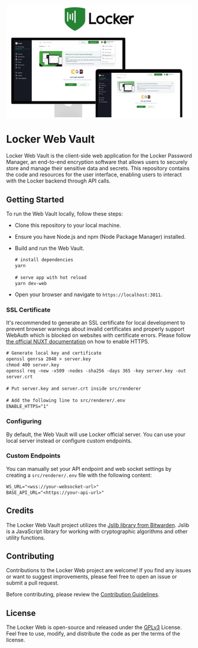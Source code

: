 ![Locker Password Manager](https://raw.githubusercontent.com/lockerpm/.github/main/images/locker3.png)

# Locker Web Vault

Locker Web Vault is the client-side web application for the Locker Password Manager, an end-to-end encryption software that allows users to securely store and manage their sensitive data and secrets. This repository contains the code and resources for the user interface, enabling users to interact with the Locker backend through API calls.


## Getting Started
To run the Web Vault locally, follow these steps:

- Clone this repository to your local machine.
- Ensure you have Node.js and npm (Node Package Manager) installed.
- Build and run the Web Vault.
    
    ```shell
    # install dependencies
    yarn
    
    # serve app with hot reload
    yarn dev-web
    ```
    
- Open your browser and navigate to `https://localhost:3011`.

### SSL Certificate
It's recommended to generate an SSL certificate for local development to prevent browser warnings about invalid certificates and properly support WebAuth which is blocked on websites with certificate errors. Please follow [the official NUXT documentation](https://v2.nuxt.com/docs/configuration-glossary/configuration-server/#example-using-https-configuration) on how to enable HTTPS.

```shell
# Generate local key and certificate
openssl genrsa 2048 > server.key
chmod 400 server.key
openssl req -new -x509 -nodes -sha256 -days 365 -key server.key -out server.crt

# Put server.key and server.crt inside src/renderer

# Add the following line to src/renderer/.env
ENABLE_HTTPS="1"
```

### Configuring

By default, the Web Vault will use Locker official server. You can use your local server instead or configure custom endpoints.

### Custom Endpoints

You can manually set your API endpoint and web socket settings by creating a `src/renderer/.env` file with the following content:

```
WS_URL="<wss://your-websocket-url>"
BASE_API_URL="<https://your-api-url>"
```

## Credits
The Locker Web Vault project utilizes the [Jslib library from Bitwarden](https://github.com/bitwarden/jslib). Jslib is a JavaScript library for working with cryptographic algorithms and other utility functions.

## Contributing
Contributions to the Locker Web project are welcome! If you find any issues or want to suggest improvements, please feel free to open an issue or submit a pull request.

Before contributing, please review the [Contribution Guidelines](https://github.com/lockerpm/.github/blob/main/CONTRIBUTING.md).

## License
The Locker Web is open-source and released under the [GPLv3](./LICENSE) License. Feel free to use, modify, and distribute the code as per the terms of the license.


